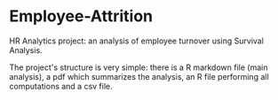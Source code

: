 # Employee-Attrition
HR Analytics project: an analysis of employee turnover using Survival Analysis.

The project's structure is very simple: there is a R markdown file (main analysis), a pdf which summarizes the analysis, an R file performing all computations and a csv file.
